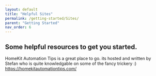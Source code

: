 ```yaml
---
layout: default
title: "Helpful Sites"
permalink: /getting-started/Sites/
parent: "Getting Started"
nav_order: 6
---
```

## Some helpful resources to get you started.

HomeKit Automation Tips is a great place to go. its hosted and written by Stefan who is quite knowledgable on some of the fancy trickery :)
https://homekitautomationtips.com/​
